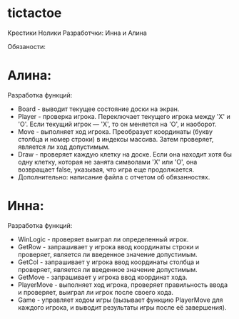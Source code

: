 # tictactoe
Крестики Нолики
Разработчки: Инна и Алина

Обязаности:

# Алина:
Разработка функций:

+ Board - выводит текущее состояние доски на экран. 
+ Player - проверка игрока. Переключает текущего игрока между 'X' и 'O'. Если текущий игрок — 'X', то он меняется на 'O', и наоборот.
+ Move - выполняет ход игрока. Преобразует координаты (букву столбца и номер строки) в индексы массива. Затем проверяет, является ли ход допустимым.
+ Draw - проверяет каждую клетку на доске. Если она находит хотя бы одну клетку, которая не занята символами 'X' или 'O', она возвращает false, указывая, что игра еще продолжается. 
+ Дополнительно: написание файла с отчетом об обязанностях.

# Инна:
Разработка функций:

+ WinLogic - проверяет выиграл ли определенный игрок.
+ GetRow - запрашивает у игрока ввод координаты строки и проверяет, является ли введенное значение допустимым.
+ GetCol - запрашивает у игрока ввод координаты столбца и проверяет, является ли введенное значение допустимым.
+ GetMove - запрашивает у игрока ввод координат хода.
+ PlayerMove - выполняет ход игрока, проверяет правильность ввода и проверяет, выиграл ли игрок после своего хода.
+ Game - управляет ходом игры (вызывает функцию PlayerMove для каждого игрока, и выводит результаты игры после её завершения).
